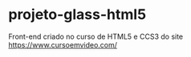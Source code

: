 # projeto-glass-html5
 Front-end criado no curso de HTML5 e CCS3 do site https://www.cursoemvideo.com/
